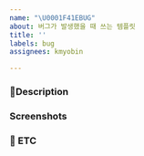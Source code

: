 ```yaml
---
name: "\U0001F41EBUG"
about: 버그가 발생했을 때 쓰는 템플릿
title: ''
labels: bug
assignees: kmyobin

---
```


### 📝Description


### Screenshots


### 💽 ETC
